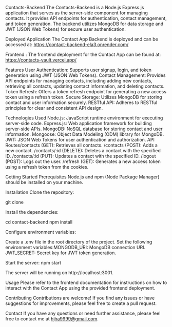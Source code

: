 Contacts-Backend
The Contacts-Backend is a Node.js Express.js application that serves as the server-side component for managing contacts. 
It provides API endpoints for authentication, contact management, and token generation. 
The backend utilizes MongoDB for data storage and JWT (JSON Web Tokens) for secure user authentication.

Deployed Application
The Contact App Backend is deployed and can be accessed at: https://contact-backend-ela3.onrender.com/

Frontend :
The frontend deployment for the Contact App can be found at: https://contacts-vault.vercel.app/

Features
User Authentication: Supports user signup, login, and token generation using JWT (JSON Web Tokens).
Contact Management: Provides API endpoints for managing contacts, including adding new contacts, retrieving all contacts, updating contact information, and deleting contacts.
Token Refresh: Offers a token refresh endpoint for generating a new access token using a refresh token.
Secure Storage: Utilizes MongoDB for storing contact and user information securely.
RESTful API: Adheres to RESTful principles for clear and consistent API design.

Technologies Used
Node.js: JavaScript runtime environment for executing server-side code.
Express.js: Web application framework for building server-side APIs.
MongoDB: NoSQL database for storing contact and user information.
Mongoose: Object Data Modeling (ODM) library for MongoDB.
JWT: JSON Web Tokens for user authentication and authorization.
API Routes/contacts (GET): Retrieves all contacts.
/contacts (POST): Adds a new contact.
/contacts/:id (DELETE): Deletes a contact with the specified ID.
/contacts/:id (PUT): Updates a contact with the specified ID.
/logout (POST): Logs out the user.
/refresh (GET): Generates a new access token using a refresh token from the cookies.

Getting Started
Prerequisites
Node.js and npm (Node Package Manager) should be installed on your machine.

Installation
Clone the repository:


git clone <repository-url>


Install the dependencies:


cd contact-backend
npm install


Configure environment variables:

Create a .env file in the root directory of the project.
Set the following environment variables:MONGODB_URI: MongoDB connection URI.
JWT_SECRET: Secret key for JWT token generation.

Start the server:
npm start


The server will be running on http://localhost:3001.

Usage
 Please refer to the frontend documentation for instructions on how to interact with the Contact App using the provided frontend deployment.

Contributing
Contributions are welcome! If you find any issues or have suggestions for improvements, please feel free to create a pull request.


Contact If you have any questions or need further assistance, please feel free to contact me at hjha9999@gmail.com.
